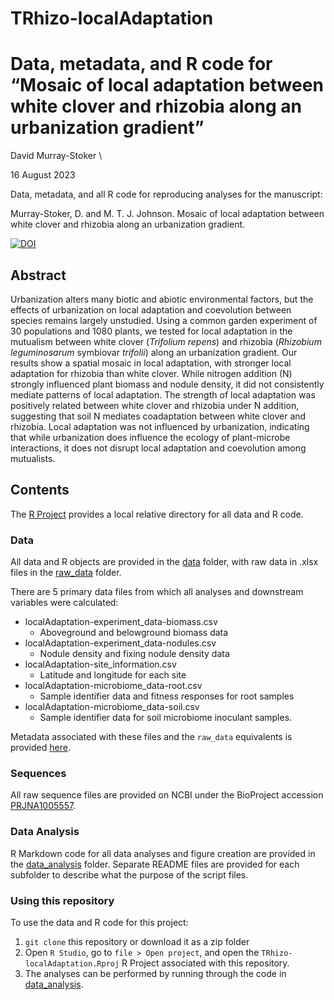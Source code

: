 # TRhizo-localAdaptation

Data, metadata, and R code for “Mosaic of local adaptation between white clover and rhizobia along an urbanization gradient”
================
David Murray-Stoker \

16 August 2023

Data, metadata, and all R code for reproducing analyses for the manuscript:

Murray-Stoker, D. and M. T. J. Johnson. Mosaic of local adaptation between white clover and rhizobia along an urbanization gradient.

[![DOI](https://zenodo.org/badge/678577873.svg)](https://zenodo.org/badge/latestdoi/678577873)


## Abstract

Urbanization alters many biotic and abiotic environmental factors, but the effects of urbanization on local adaptation and coevolution between species remains largely unstudied. Using a common garden experiment of 30 populations and 1080 plants, we tested for local adaptation in the mutualism between white clover (*Trifolium repens*) and rhizobia (*Rhizobium leguminosarum* symbiovar *trifolii*) along an urbanization gradient. Our results show a spatial mosaic in local adaptation, with stronger local adaptation for rhizobia than white clover. While nitrogen addition (N) strongly influenced plant biomass and nodule density, it did not consistently mediate patterns of local adaptation. The strength of local adaptation was positively related between white clover and rhizobia under N addition, suggesting that soil N mediates coadaptation between white clover and rhizobia. Local adaptation was not influenced by urbanization, indicating that while urbanization does influence the ecology of plant-microbe interactions, it does not disrupt local adaptation and coevolution among mutualists.


## Contents

The [R Project](https://github.com/dmurraystoker/TRhizo-localAdaptation/blob/main/TRhizo-localAdaptation.Rproj) provides a local relative directory for all data and R code.


### Data

All data and R objects are provided in the [data](https://github.com/dmurraystoker/TRhizo-localAdaptation/tree/main/data) folder, with raw data in .xlsx files in the [raw_data](https://github.com/dmurraystoker/TRhizo-localAdaptation/tree/main/raw_data) folder.

There are 5 primary data files from which all analyses and downstream variables were calculated:

* localAdaptation-experiment_data-biomass.csv
  - Aboveground and belowground biomass data
* localAdaptation-experiment_data-nodules.csv
  - Nodule density and fixing nodule density data
* localAdaptation-site_information.csv
  - Latitude and longitude for each site
* localAdaptation-microbiome_data-root.csv
  - Sample identifier data and fitness responses for root samples
* localAdaptation-microbiome_data-soil.csv
  - Sample identifier data for soil microbiome inoculant samples.

Metadata associated with these files and the `raw_data` equivalents is provided [here](https://github.com/dmurraystoker/TRhizo-localAdaptation/tree/main/metadata.md).


### Sequences

All raw sequence files are provided on NCBI under the BioProject accession [PRJNA1005557](https://www.ncbi.nlm.nih.gov/bioproject/PRJNA1005557).


### Data Analysis

R Markdown code for all data analyses and figure creation are provided in the [data_analysis](https://github.com/dmurraystoker/TRhizo-localAdaptation/tree/main/data_analysis) folder. Separate README files are provided for each subfolder to describe what the purpose of the script files.


### Using this repository

To use the data and R code for this project:

1. `git clone` this repository or download it as a zip folder
2. Open `R Studio`, go to `file > Open project`, and open the `TRhizo-localAdaptation.Rproj`
R Project associated with this repository.
3. The analyses can be performed by running through the code in [data_analysis](https://github.com/dmurraystoker/TRhizo-localAdaptation/tree/main/data_analysis).

